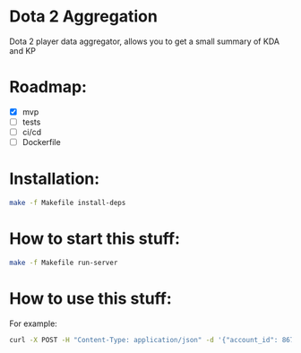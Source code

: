 # Dota 2 Aggregation

Dota 2 player data aggregator, allows you to get a small summary of KDA and KP

# Roadmap:
- [x] mvp
- [ ] tests
- [ ] ci/cd
- [ ] Dockerfile

# Installation:
```bash
make -f Makefile install-deps
```

# How to start this stuff:
```bash
make -f Makefile run-server
```

# How to use this stuff:
For example:
```bash
curl -X POST -H "Content-Type: application/json" -d '{"account_id": 86745912, "name": "test"}' 0.0.0.0:8080/agregate
```
